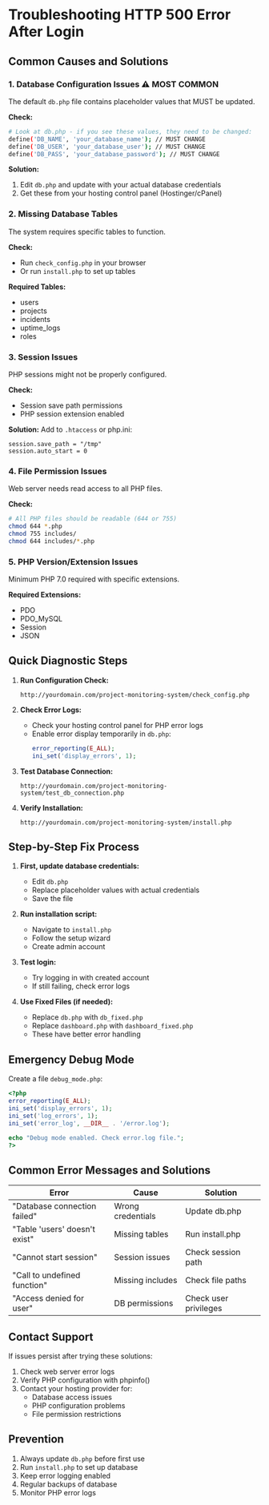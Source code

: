 # Troubleshooting HTTP 500 Error After Login

## Common Causes and Solutions

### 1. **Database Configuration Issues** ⚠️ MOST COMMON
The default `db.php` file contains placeholder values that MUST be updated.

**Check:**
```bash
# Look at db.php - if you see these values, they need to be changed:
define('DB_NAME', 'your_database_name'); // MUST CHANGE
define('DB_USER', 'your_database_user'); // MUST CHANGE
define('DB_PASS', 'your_database_password'); // MUST CHANGE
```

**Solution:**
1. Edit `db.php` and update with your actual database credentials
2. Get these from your hosting control panel (Hostinger/cPanel)

### 2. **Missing Database Tables**
The system requires specific tables to function.

**Check:**
- Run `check_config.php` in your browser
- Or run `install.php` to set up tables

**Required Tables:**
- users
- projects
- incidents
- uptime_logs
- roles

### 3. **Session Issues**
PHP sessions might not be properly configured.

**Check:**
- Session save path permissions
- PHP session extension enabled

**Solution:**
Add to `.htaccess` or php.ini:
```
session.save_path = "/tmp"
session.auto_start = 0
```

### 4. **File Permission Issues**
Web server needs read access to all PHP files.

**Check:**
```bash
# All PHP files should be readable (644 or 755)
chmod 644 *.php
chmod 755 includes/
chmod 644 includes/*.php
```

### 5. **PHP Version/Extension Issues**
Minimum PHP 7.0 required with specific extensions.

**Required Extensions:**
- PDO
- PDO_MySQL
- Session
- JSON

## Quick Diagnostic Steps

1. **Run Configuration Check:**
   ```
   http://yourdomain.com/project-monitoring-system/check_config.php
   ```

2. **Check Error Logs:**
   - Check your hosting control panel for PHP error logs
   - Enable error display temporarily in `db.php`:
     ```php
     error_reporting(E_ALL);
     ini_set('display_errors', 1);
     ```

3. **Test Database Connection:**
   ```
   http://yourdomain.com/project-monitoring-system/test_db_connection.php
   ```

4. **Verify Installation:**
   ```
   http://yourdomain.com/project-monitoring-system/install.php
   ```

## Step-by-Step Fix Process

1. **First, update database credentials:**
   - Edit `db.php`
   - Replace placeholder values with actual credentials
   - Save the file

2. **Run installation script:**
   - Navigate to `install.php`
   - Follow the setup wizard
   - Create admin account

3. **Test login:**
   - Try logging in with created account
   - If still failing, check error logs

4. **Use Fixed Files (if needed):**
   - Replace `db.php` with `db_fixed.php`
   - Replace `dashboard.php` with `dashboard_fixed.php`
   - These have better error handling

## Emergency Debug Mode

Create a file `debug_mode.php`:
```php
<?php
error_reporting(E_ALL);
ini_set('display_errors', 1);
ini_set('log_errors', 1);
ini_set('error_log', __DIR__ . '/error.log');

echo "Debug mode enabled. Check error.log file.";
?>
```

## Common Error Messages and Solutions

| Error | Cause | Solution |
|-------|-------|----------|
| "Database connection failed" | Wrong credentials | Update db.php |
| "Table 'users' doesn't exist" | Missing tables | Run install.php |
| "Cannot start session" | Session issues | Check session path |
| "Call to undefined function" | Missing includes | Check file paths |
| "Access denied for user" | DB permissions | Check user privileges |

## Contact Support

If issues persist after trying these solutions:
1. Check web server error logs
2. Verify PHP configuration with phpinfo()
3. Contact your hosting provider for:
   - Database access issues
   - PHP configuration problems
   - File permission restrictions

## Prevention

1. Always update `db.php` before first use
2. Run `install.php` to set up database
3. Keep error logging enabled
4. Regular backups of database
5. Monitor PHP error logs